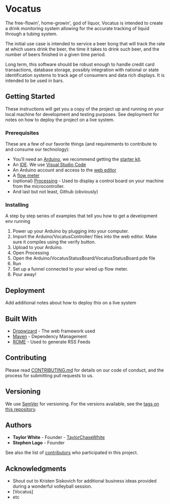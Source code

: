 # Vocatus
The free-flowin', home-growin', god of liquor, Vocatus is intended to create a drink monitoring system allowing for the accurate tracking of liquid through a tubing system.

The initial use case is intended to service a beer bong that will track the rate at which users drink the beer, the time it takes to drink such beer, and the number of beers finished in a given time period.

Long term, this software should be robust enough to handle credit card transactions, database storage, possibly integration with national or state identification systems to track age of consumers and data rich displays. It is intended to be used in bars.

## Getting Started

These instructions will get you a copy of the project up and running on your local machine for development and testing purposes. See deployment for notes on how to deploy the project on a live system.

### Prerequisites

These are a few of our favorite things (and requirements to contribute to and consume our technology):

* You'll need an [Arduino](https://www.arduino.cc/), we recommend getting the [starter kit](https://store.arduino.cc/usa/arduino-starter-kit).
* An [IDE](https://en.wikipedia.org/wiki/Integrated_development_environment). We use [Visual Studio Code](https://code.visualstudio.com/)
* An Arduino account and access to the [web editor](https://create.arduino.cc/editor)
* A [flow meter](https://www.amazon.com/Flowmeters/b?ie=UTF8&node=3206433011)
* (optional) [Processing](https://processing.org/download/) - Used to display a control board on your machine from the microcontroller.
* And last but not least, Github (obviously)



### Installing

A step by step series of examples that tell you how to get a development env running

1. Power up your Arduino by plugging into your computer.
1. Import the Arduino/VocatusController/ files into the web editor. Make sure it compiles using the verify button.
2. Upload to your Arduino.
3. Open Processing
4. Open the Arduino/VocatusStatusBoard/VocatusStatusBoard.pde file
5. Run
6. Set up a funnel connected to your wired up flow meter.
7. Pour away!


## Deployment

Add additional notes about how to deploy this on a live system

## Built With

* [Dropwizard](http://www.dropwizard.io/1.0.2/docs/) - The web framework used
* [Maven](https://maven.apache.org/) - Dependency Management
* [ROME](https://rometools.github.io/rome/) - Used to generate RSS Feeds

## Contributing

Please read [CONTRIBUTING.md](https://gist.github.com/PurpleBooth/b24679402957c63ec426) for details on our code of conduct, and the process for submitting pull requests to us.

## Versioning

We use [SemVer](http://semver.org/) for versioning. For the versions available, see the [tags on this repository](https://github.com/your/project/tags). 

## Authors

* **Taylor White** - Founder - [TaylorChaseWhite](https://taylorchasewhite.com/)
* **Stephen Lago** - Founder

See also the list of [contributors](https://github.com/taylorchasewhite/vocatus/contributors) who participated in this project.

## Acknowledgments

* Shout out to Kristen Siskovich for additional business ideas provided during a wonderful volleyball session.
* [Vocatus]
* etc
